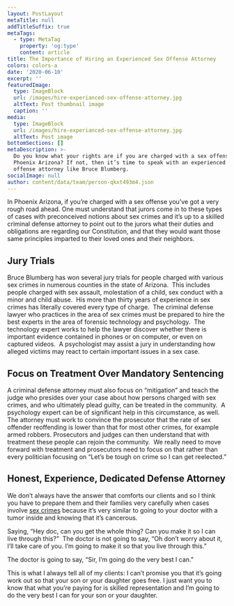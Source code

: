 ```yaml
---
layout: PostLayout
metaTitle: null
addTitleSuffix: true
metaTags:
  - type: MetaTag
    property: 'og:type'
    content: article
title: The Importance of Hiring an Experienced Sex Offense Attorney
colors: colors-a
date: '2020-06-10'
excerpt: ''
featuredImage:
  type: ImageBlock
  url: /images/hire-experianced-sex-offense-attorney.jpg
  altText: Post thumbnail image
  caption: ''
media:
  type: ImageBlock
  url: /images/hire-experianced-sex-offense-attorney.jpg
  altText: Post image
bottomSections: []
metaDescription: >-
  Do you know what your rights are if you are charged with a sex offense in
  Phoenix Arizona? If not, then it’s time to speak with an experienced sex
  offense attorney like Bruce Blumberg.
socialImage: null
author: content/data/team/person-qkxt493m4.json
---
```

In Phoenix Arizona, if you’re charged with a sex offense you’ve got a very rough road ahead. One must understand that jurors come in to these types of cases with preconceived notions about sex crimes and it’s up to a skilled criminal defense attorney to point out to the jurors what their duties and obligations are regarding our Constitution, and that they would want those same principles imparted to their loved ones and their neighbors.

## **Jury Trials**

Bruce Blumberg has won several jury trials for people charged with various sex crimes in numerous counties in the state of Arizona.  This includes people charged with sex assault, molestation of a child, sex conduct with a minor and child abuse.  His more than thirty years of experience in sex crimes has literally covered every type of charge.  The criminal defense lawyer who practices in the area of sex crimes must be prepared to hire the best experts in the area of forensic technology and psychology.  The technology expert works to help the lawyer discover whether there is important evidence contained in phones or on computer, or even on captured videos.  A psychologist may assist a jury in understanding how alleged victims may react to certain important issues in a sex case.

## **Focus on Treatment Over Mandatory Sentencing**

A criminal defense attorney must also focus on “mitigation” and teach the judge who presides over your case about how persons charged with sex crimes, and who ultimately plead guilty, can be treated in the community.  A psychology expert can be of significant help in this circumstance, as well.  The attorney must work to convince the prosecutor that the rate of sex offender reoffending is lower than that for most other crimes, for example armed robbers. Prosecutors and judges can then understand that with treatment these people can rejoin the community.  We really need to move forward with treatment and prosecutors need to focus on that rather than every politician focusing on “Let’s be tough on crime so I can get reelected.”

## **Honest, Experience, Dedicated Defense Attorney**

We don’t always have the answer that comforts our clients and so I think you have to prepare them and their families very carefully when cases involve [sex crimes](https://azblumberglaw.com/phoenix-criminal-attorney/sex-crimes/) because it’s very similar to going to your doctor with a tumor inside and knowing that it’s cancerous.

Saying, “Hey doc, can you get the whole thing? Can you make it so I can live through this?”  The doctor is not going to say, “Oh don’t worry about it, I’ll take care of you. I’m going to make it so that you live through this.”

The doctor is going to say, “Sir, I’m going do the very best I can.”

This is what I always tell all of my clients: I can’t promise you that it’s going work out so that your son or your daughter goes free. I just want you to know that what you’re paying for is skilled representation and I’m going to do the very best I can for your son or your daughter.
